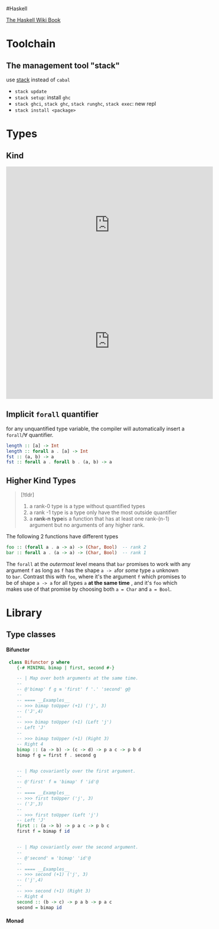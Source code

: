 #Haskell 

[The Haskell Wiki Book](https://en.wikibooks.org/wiki/Haskell)

# Toolchain

## The management tool "stack" 

use [stack](https://docs.haskellstack.org/en/stable/README/) instead of `cabal`

- `stack update`
- `stack setup`: install `ghc`
- `stack ghci`, `stack ghc`, `stack runghc`, `stack exec`: new repl
- `stack install <package>`



# Types

## Kind

<iframe width="560" height="315" src="https://www.youtube.com/embed/JleVecHAad4" title="YouTube video player" frameborder="0" allow="accelerometer; autoplay; clipboard-write; encrypted-media; gyroscope; picture-in-picture; web-share" allowfullscreen></iframe>

<iframe width="560" height="315" src="https://www.youtube.com/embed/Qy_yxVkO8no" title="YouTube video player" frameborder="0" allow="accelerometer; autoplay; clipboard-write; encrypted-media; gyroscope; picture-in-picture; web-share" allowfullscreen></iframe>

## Implicit `forall` quantifier

for any unquantified type variable, the compiler will automatically insert a `forall`/$\forall$ quantifier.

```haskell
length :: [a] -> Int
length :: forall a . [a] -> Int
fst :: (a, b) -> a
fst :: forall a . forall b . (a, b) -> a
```

## Higher Kind Types

>[!tldr] 
> 1. a rank-0 type is a type without quantified types
> 2. a rank -1 type is a type only have the most outside quantifier
> 3. a **rank-n type**is a function that has at least one rank-(n-1) argument but no arguments of any higher rank.

The following 2 functions have different types 
```haskell
foo :: (forall a . a -> a) -> (Char, Bool)  -- rank 2
bar :: forall a . (a -> a) -> (Char, Bool)  -- rank 1
```

The `forall` at the _outermost_ level means that `bar` promises to work with any argument `f` as long as `f` has the shape `a -> a`for _some_ type `a` unknown to `bar`. 
Contrast this with `foo`, where it's the argument `f` which promises to be of shape `a -> a` for all types `a` **at the same time** , and it's `foo` which makes use of that promise by choosing both `a = Char` and `a = Bool`.


# Library

## Type classes

#### Bifunctor

```haskell
 class Bifunctor p where
    {-# MINIMAL bimap | first, second #-}

    -- | Map over both arguments at the same time.
    --
    -- @'bimap' f g ≡ 'first' f '.' 'second' g@
    --
    -- ==== __Examples__
    -- >>> bimap toUpper (+1) ('j', 3)
    -- ('J',4)
    --
    -- >>> bimap toUpper (+1) (Left 'j')
    -- Left 'J'
    --
    -- >>> bimap toUpper (+1) (Right 3)
    -- Right 4
    bimap :: (a -> b) -> (c -> d) -> p a c -> p b d
    bimap f g = first f . second g


    -- | Map covariantly over the first argument.
    --
    -- @'first' f ≡ 'bimap' f 'id'@
    --
    -- ==== __Examples__
    -- >>> first toUpper ('j', 3)
    -- ('J',3)
    --
    -- >>> first toUpper (Left 'j')
    -- Left 'J'
    first :: (a -> b) -> p a c -> p b c
    first f = bimap f id


    -- | Map covariantly over the second argument.
    --
    -- @'second' ≡ 'bimap' 'id'@
    --
    -- ==== __Examples__
    -- >>> second (+1) ('j', 3)
    -- ('j',4)
    --
    -- >>> second (+1) (Right 3)
    -- Right 4
    second :: (b -> c) -> p a b -> p a c
    second = bimap id
```

#### Monad

